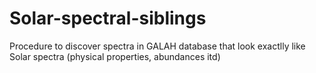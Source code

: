 # Solar-spectral-siblings
Procedure to discover spectra in GALAH database that look exactlly like Solar spectra (physical properties, abundances itd)
